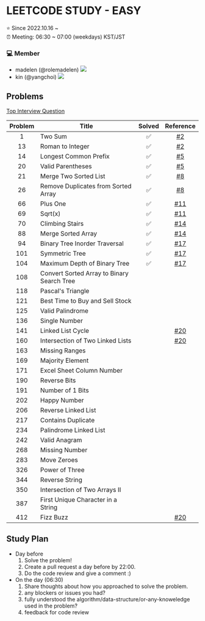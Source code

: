 # LEETCODE STUDY - EASY

⭐️ Since 2022.10.16 ~ <br />
⏰ Meeting: 06:30 ~ 07:00 (weekdays) KST/JST

### 💻 Member
- madelen (@rolemadelen) <img src="https://img.shields.io/badge/TypeScript-3178C6?style=flat-square&logo=TypeScript&logoColor=white"/>
- kin (@yangchoi) <img src="https://img.shields.io/badge/C++-00599C?style=flat-square&logo=C%2B%2B&logoColor=white"/>

## Problems
[Top Interview Question](https://leetcode.com/problem-list/top-interview-questions/?difficulty=EASY&page=1&sorting=W3sic29ydE9yZGVyIjoiREVTQ0VORElORyIsIm9yZGVyQnkiOiJGUk9OVEVORF9JRCJ9XQ%3D%3D)

| Problem | Title            | Solved  | Reference |
|:-------:|------------------|:-------:|:---------:|
| 1       | Two Sum          |   ✅    | [#2][i2] |
| 13      | Roman to Integer |   ✅    | [#2][i2] |
| 14      | Longest Common Prefix |  ✅  | [#5][i5] |
| 20      | Valid Parentheses |    ✅    | [#5][i5] |
| 21      | Merge Two Sorted List |  ✅  | [#8][i8] |
| 26      | Remove Duplicates from Sorted Array |    ✅    | [#8][i8] |
| 66      | Plus One |    ✅    | [#11][i11] |
| 69      | Sqrt(x) |    ✅    | [#11][i11] |
| 70      | Climbing Stairs |    ✅    | [#14][i14] |
| 88      | Merge Sorted Array |    ✅    | [#14][i14] |
| 94      | Binary Tree Inorder Traversal |    ✅    | [#17][i17] |
| 101     | Symmetric Tree |    ✅    | [#17][i17] |
| 104     | Maximum Depth of Binary Tree | ✅ |   [#17][i17]    |
| 108     | Convert Sorted Array to Binary Search Tree |        |  |
| 118     | Pascal's Triangle |        |  |
| 121     | Best Time to Buy and Sell Stock |       |
| 125     | Valid Palindrome |       |
| 136     | Single Number |       |
| 141     | Linked List Cycle |   | [#20][i20]   |
| 160     | Intersection of Two Linked Lists |  |  [#20][i20]   |
| 163     | Missing Ranges |       |
| 169     | Majority Element |       |
| 171     | Excel Sheet Column Number |       |
| 190     | Reverse Bits |       |
| 191     | Number of 1 Bits |       |
| 202     | Happy Number |       |
| 206     | Reverse Linked List |       |
| 217     | Contains Duplicate |       |
| 234     | Palindrome Linked List |       |
| 242     | Valid Anagram |       |
| 268     | Missing Number |       |
| 283     | Move Zeroes |       |
| 326     | Power of Three |       |
| 344     | Reverse String |       |
| 350     | Intersection of Two Arrays II |       |
| 387     | First Unique Character in a String |       |
| 412     | Fizz Buzz |  | [#20][i20] |

## Study Plan
- Day before
  1. Solve the problem!
  2. Create a pull request a day before by 22:00.
  3. Do the code review and give a comment :)
- On the day (06:30)
  1. Share thoughts about how you approached to solve the problem.
  2. any blockers or issues you had?
  3. fully understood the algorithm/data-structure/or-any-knoweledge used in the problem?
  4. feedback for code review


[i2]: https://github.com/kinmadelen/easy/issues/2
[i5]: https://github.com/kinmadelen/easy/issues/5
[i8]: https://github.com/kinmadelen/easy/issues/8
[i11]: https://github.com/kinmadelen/easy/issues/11
[i14]: https://github.com/kinmadelen/easy/issues/14
[i17]: https://github.com/kinmadelen/easy/issues/17
[i20]: https://github.com/kinmadelen/easy/issues/20

